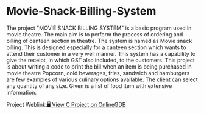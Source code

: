 # Movie-Snack-Billing-System
The project "MOVIE SNACK BILLING SYSTEM" is a basic program used in movie theatre. The main aim is to perform the process of ordering and billing of canteen section in theatre.
The system is named as Movie snack billing. This is designed especially for a canteen section which wants to attend their customer in a very well manner. This system has a capability to give the receipt, in which GST also included, to the customers.
This project is about writing a code to print the bill when an item is being purchased in movie theatre Popcorn, cold beverages, fries, sandwich and hamburgers are few examples of various culinary options available. The client can select any quantity of any size. Given is a list of food item with extensive information.

Project Weblink:[🖥️ View C Project on OnlineGDB](https://onlinegdb.com/5G8xlJRXPS)
